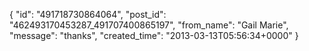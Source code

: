  {
   "id": "491718730864064",
   "post_id": "462493170453287_491707400865197",
   "from_name": "Gail Marie",
   "message": "thanks",
   "created_time": "2013-03-13T05:56:34+0000"
 }
